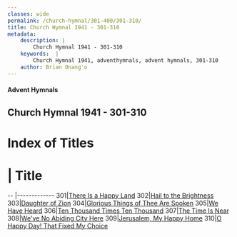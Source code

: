 ```yaml
---
classes: wide
permalink: /church-hymnal/301-400/301-310/
title: Church Hymnal 1941 - 301-310
metadata:
    description: |
        Church Hymnal 1941 - 301-310
    keywords:  |
        Church Hymnal 1941, adventhymnals, advent hymnals, 301-310
    author: Brian Onang'o
---
```


#### Advent Hymnals
## Church Hymnal 1941 - 301-310

# Index of Titles
# | Title                        
-- |-------------
301|[There Is a Happy Land](/church-hymnal/301-400/301-310/There-Is-a-Happy-Land)
302|[Hail to the Brightness](/church-hymnal/301-400/301-310/Hail-to-the-Brightness)
303|[Daughter of Zion](/church-hymnal/301-400/301-310/Daughter-of-Zion)
304|[Glorious Things of Thee Are Spoken](/church-hymnal/301-400/301-310/Glorious-Things-of-Thee-Are-Spoken)
305|[We Have Heard](/church-hymnal/301-400/301-310/We-Have-Heard)
306|[Ten Thousand Times Ten Thousand](/church-hymnal/301-400/301-310/Ten-Thousand-Times-Ten-Thousand)
307|[The Time Is Near](/church-hymnal/301-400/301-310/The-Time-Is-Near)
308|[We've No Abiding City Here](/church-hymnal/301-400/301-310/We've-No-Abiding-City-Here)
309|[Jerusalem, My Happy Home](/church-hymnal/301-400/301-310/Jerusalem,-My-Happy-Home)
310|[O Happy Day! That Fixed My Choice](/church-hymnal/301-400/301-310/O-Happy-Day!-That-Fixed-My-Choice)